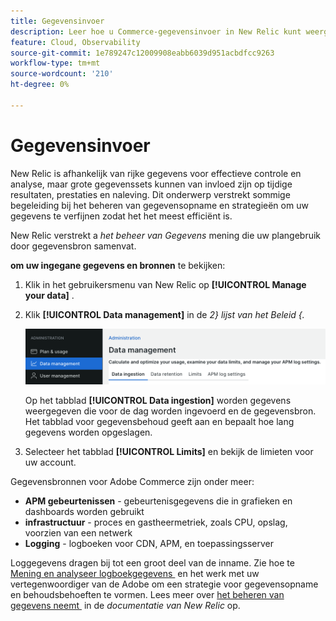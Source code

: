 ```yaml
---
title: Gegevensinvoer
description: Leer hoe u Commerce-gegevensinvoer in New Relic kunt weergeven en beheren.
feature: Cloud, Observability
source-git-commit: 1e789247c12009908eabb6039d951acbdfcc9263
workflow-type: tm+mt
source-wordcount: '210'
ht-degree: 0%

---
```


# Gegevensinvoer

New Relic is afhankelijk van rijke gegevens voor effectieve controle en analyse, maar grote gegevenssets kunnen van invloed zijn op tijdige resultaten, prestaties en naleving. Dit onderwerp verstrekt sommige begeleiding bij het beheren van gegevensopname en strategieën om uw gegevens te verfijnen zodat het het meest efficiënt is.

New Relic verstrekt a _het beheer van Gegevens_ mening die uw plangebruik door gegevensbron samenvat.

**om uw ingegane gegevens en bronnen** te bekijken:

1. Klik in het gebruikersmenu van New Relic op **[!UICONTROL Manage your data]** .
1. Klik **[!UICONTROL Data management]** in de _2&rbrace; lijst van het Beleid &lbrace;._

   ![&#x200B; het beheer van Gegevens &#x200B;](../../assets/new-relic/data-ingestion.png)

   Op het tabblad **[!UICONTROL Data ingestion]** worden gegevens weergegeven die voor de dag worden ingevoerd en de gegevensbron.
Het tabblad voor gegevensbehoud geeft aan en bepaalt hoe lang gegevens worden opgeslagen.

1. Selecteer het tabblad **[!UICONTROL Limits]** en bekijk de limieten voor uw account.

Gegevensbronnen voor Adobe Commerce zijn onder meer:

- **APM gebeurtenissen** - gebeurtenisgegevens die in grafieken en dashboards worden gebruikt
- **infrastructuur** - proces en gastheermetriek, zoals CPU, opslag, voorzien van een netwerk
- **Logging** - logboeken voor CDN, APM, en toepassingsserver

Loggegevens dragen bij tot een groot deel van de inname. Zie hoe te [&#x200B; Mening en analyseer logboekgegevens &#x200B;](log-management.md#view-and-analyze-log-data) en het werk met uw vertegenwoordiger van de Adobe om een strategie voor gegevensopname en behoudsbehoeften te vormen. Lees meer over [&#x200B; het beheren van gegevens neemt &#x200B;](https://docs.newrelic.com/docs/data-apis/manage-data/manage-data-coming-new-relic/) in de _documentatie van New Relic_ op.
